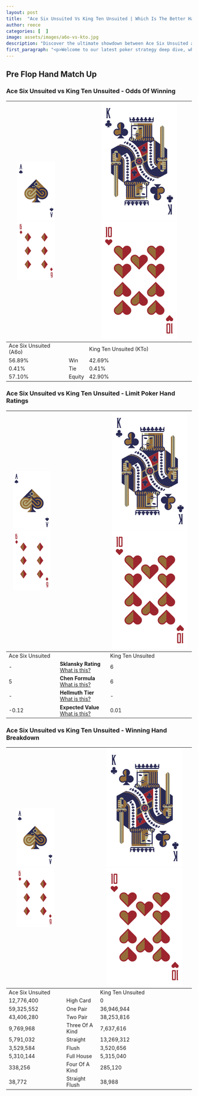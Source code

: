 ```yaml
---
layout: post
title:  "Ace Six Unsuited Vs King Ten Unsuited | Which Is The Better Hand In Poker? A Complete Guide"
author: reece
categories: [  ]
image: assets/images/a6o-vs-kto.jpg
description: "Discover the ultimate showdown between Ace Six Unsuited and King Ten Unsuited in poker! Uncover the odds, strategies, and scenarios where one hand triumphs over the other. Get ready to up your poker game with this thrilling analysis."
first_paragraph: "<p>Welcome to our latest poker strategy deep dive, where we're pitting two distinct hands against each other in a high-stakes showdown: Ace Six Unsuited vs King Ten Unsuited.</p><p>In the dynamic world of poker, every decision counts, and knowing which hand holds the upper hand is key to your success at the table.</p><p>In this article, we'll dissect these two hands, explore the scenarios where one dominates the other, and equip you with the knowledge to make strategic choices that can tip the odds in your favor.</p><p>Get ready to unravel the intriguing dynamics of these poker hands and elevate your game to new heights.</p>"
---
```




[comment]: # (sp0)

## Pre Flop Hand Match Up

<div class="table hand-ratings" markdown="1"> 



### Ace Six Unsuited vs King Ten Unsuited - Odds Of Winning


    
| ![image info](assets/images/hand1/A.png) ![image info](assets/images/hand1/6o.png) |  | ![image info](assets/images/hand2/K.png) ![image info](assets/images/hand2/To.png) |
| -------- | -------- | -------- |
| Ace Six Unsuited (A6o) |  | King Ten Unsuited (KTo) |
| 56.89% | Win | 42.69% |
| 0.41% | Tie | 0.41% |
| 57.10% | Equity | 42.90% |




[comment]: # (sp1)



### Ace Six Unsuited vs King Ten Unsuited - Limit Poker Hand Ratings


    
| ![image info](assets/images/hand1/A.png) ![image info](assets/images/hand1/6o.png) |  | ![image info](assets/images/hand2/K.png) ![image info](assets/images/hand2/To.png) |
| -------- | -------- | -------- |
| Ace Six Unsuited |  | King Ten Unsuited |
| - | **Sklansky Rating** [What is this?](/sklansky-rating-explained) | 6 |
| 5 | **Chen Formula** [What is this?](/chen-formula-explained) | 6 |
| - | **Hellmuth Tier** [What is this?](/Hellmuth-tier-explained) | - |
| -0.12 | **Expected Value** [What is this?](/expected-value-explained) | 0.01 |




[comment]: # (sp2)



### Ace Six Unsuited vs King Ten Unsuited - Winning Hand Breakdown


    
| ![image info](assets/images/hand1/A.png) ![image info](assets/images/hand1/6o.png) |  | ![image info](assets/images/hand2/K.png) ![image info](assets/images/hand2/To.png) |
| -------- | -------- | -------- |
| Ace Six Unsuited |  | King Ten Unsuited |
| 12,776,400 | High Card | 0 |
| 59,325,552 | One Pair | 36,946,944 |
| 43,406,280 | Two Pair | 38,253,816 |
| 9,769,968 | Three Of A Kind | 7,637,616 |
| 5,791,032 | Straight | 13,269,312 |
| 3,529,584 | Flush | 3,520,656 |
| 5,310,144 | Full House | 5,315,040 |
| 338,256 | Four Of A Kind | 285,120 |
| 38,772 | Straight Flush | 38,988 |




[comment]: # (sp3)



</div>

[comment]: # (sp4)



[comment]: # (sp5)

